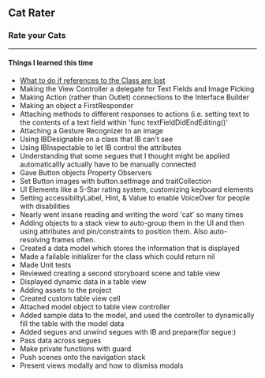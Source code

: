 ## Cat Rater
### Rate your Cats
---
#### Things I learned this time
- [What to do if references to the Class are lost](https://stackoverflow.com/questions/17735182/could-not-find-any-information-for-class-named-viewcontroller/27578662#27578662)
- Making the View Controller a delegate for Text Fields and Image Picking
- Making Action (rather than Outlet) connections to the Interface Builder
- Making an object a FirstResponder
- Attaching methods to different responses to actions (i.e. setting text to the contents of a text field within 'func textFieldDidEndEditing()'
- Attaching a Gesture Recognizer to an image
- Using IBDesignable on a class that IB can't see
- Using IBInspectable to let IB control the attributes
- Understanding that some segues that I thought might be applied automaticallly actually have to be manually connected
- Gave Button objects Property Observers
- Set Button images with button.setImage and traitCollection
- UI Elements like a 5-Star rating system, customizing keyboard elements
- Setting accessibiltyLabel, Hint, & Value to enable VoiceOver for people with disabilities
- Nearly went insane reading and writing the word 'cat' so many times
- Adding objects to a stack view to auto-group them in the UI and then using attributes and pin/constraints to position them. Also auto-resolving frames often.
- Created a data model which stores the information that is displayed
- Made a failable initializer for the class which could return nil
- Made Unit tests
- Reviewed creating a second storyboard scene and table view
- Displayed dynamic data in a table view
- Adding assets to the project
- Created custom table view cell
- Attached model object to table view controller
- Added sample data to the model, and used the controller to dynamically fill the table with the model data
- Added segues and unwind segues with IB and prepare(for segue:)
- Pass data across segues
- Make private functions with guard
- Push scenes onto the navigation stack
- Present views modally and how to dismiss modals
